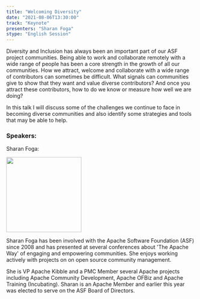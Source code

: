 ```yaml
---
title: "Welcoming Diversity"
date: "2021-08-06T13:30:00"
track: "Keynote"
presenters: "Sharan Foga"
stype: "English Session"
---
```

Diversity and Inclusion has always been an important part of our ASF project communities. Being able to work and collaborate remotely with a wide range of people has been a core strength in the growth of all our communities. How we attract, welcome and collaborate with a wide range of contributors can sometimes be difficult. What signals can communities give to show that they want and value diverse contributors? And once you attract these contributors, how to do we know or measure how well we are doing?


In this talk I will discuss some of the challenges we continue to face in becoming diverse communities and also identify some strategies and tools that may be able to help.

### Speakers:
Sharan Foga:

<img src="images/speaker/Sharan-Foga.jpg" width="200"/>

Sharan Foga has been involved with the Apache Software Foundation (ASF) since 2008 and has presented at several conferences about 'The Apache Way' of engaging and empowering communities. She enjoys working actively with projects on on open source community management.

She is VP Apache Kibble and a PMC Member several Apache projects including Apache Community Development, Apache OFBiz and Apache Training (Incubating).
Sharan is an Apache Member and earlier this year was elected to serve on the ASF Board of Directors.
